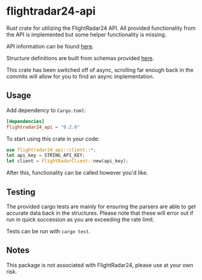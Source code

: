 # flightradar24-api

Rust crate for utilizing the FlightRadar24 API. All provided functionality from the API is implemented but some helper functionality is missing.

API information can be found [here](https://fr24api.flightradar24.com/).

Structure definitions are built from schemas provided [here](https://fr24api.flightradar24.com/docs/endpoints/overview).

This crate has been switched off of async, scrolling far enough back in the commits will allow for you to find an async implementation.

## Usage

Add dependency to `Cargo.toml`:

```toml
[dependencies]
flightradar24_api = "0.2.0"
```

To start using this crate in your code:

```rust
use flightradar24_api::client::*;
let api_key = STRING_API_KEY;
let client = FlightRadarClient::new(api_key);
```

After this, functionality can be called however you'd like.

## Testing

The provided cargo tests are mainly for ensuring the parsers are able to get accurate data back in the structures. Please note that these will error out if run in quick succession as you are exceeding the rate limit.

Tests can be run with `cargo test`.

## Notes

This package is not associated with FlightRadar24, please use at your own risk.
